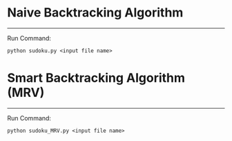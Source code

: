 # Naive Backtracking Algorithm
----------------------------

Run Command:

	python sudoku.py <input file name>


# Smart Backtracking Algorithm (MRV)
----------------------------------

Run Command:

	python sudoku_MRV.py <input file name>
